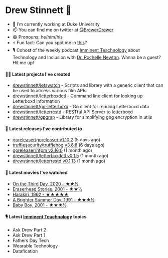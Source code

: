
# Drew Stinnett 👋

- 🔭 I’m currently working at Duke University
- 📫 You can find me on twitter at [@BrewerDrewer](https://twitter.com/BrewerDrewer)
- 😄 Pronouns: he/him/his
- ⚡ Fun fact: Can you spot me in [this](https://www.youtube.com/watch?v=oL9WnB0qHBA)?
- 🎙 Cohost of the weekly podcast [Imminent Teachnology](https://podcast.imminentteachnology.com/) about Technology and Inclusion with [Dr. Rochelle Newton](https://www.linkedin.com/in/drrochellenewton/). Wanna be a guest? Hit me up!

#### 👨‍💻 Latest projects I've created
- [drewstinnett/letswatch](https://github.com/drewstinnett/letswatch) - Scripts and library with a generic client that can be used to access various film APIs
- [drewstinnett/letterboxdctl](https://github.com/drewstinnett/letterboxdctl) - Command line client for looking up Letterboxd information
- [drewstinnett/go-letterboxd](https://github.com/drewstinnett/go-letterboxd) - Go client for reading Letterboxd data
- [drewstinnett/letterrestd](https://github.com/drewstinnett/letterrestd) - RESTful API Server to letterboxd
- [drewstinnett/gpgrap](https://github.com/drewstinnett/gpgrap) - Library for simplifying gpg encryption in utils

#### 🚀 Latest releases I've contributed to
- [goreleaser/goreleaser v1.10.2](https://github.com/goreleaser/goreleaser/releases/tag/v1.10.2) (5 days ago)
- [trufflesecurity/trufflehog v3.6.8](https://github.com/trufflesecurity/trufflehog/releases/tag/v3.6.8) (6 days ago)
- [goreleaser/nfpm v2.16.0](https://github.com/goreleaser/nfpm/releases/tag/v2.16.0) (1 month ago)
- [drewstinnett/letterboxdctl v0.1.5](https://github.com/drewstinnett/letterboxdctl/releases/tag/v0.1.5) (1 month ago)
- [drewstinnett/letterrestd v0.1.13](https://github.com/drewstinnett/letterrestd/releases/tag/v0.1.13) (1 month ago)

#### 🍿 Latest movies I've watched
- [On the Third Day, 2020 - ★★½](https://letterboxd.com/mondodrew/film/on-the-third-day-2020/)
- [Eraserhead Stories, 2001 - ★★½](https://letterboxd.com/mondodrew/film/eraserhead-stories/)
- [Harakiri, 1962 - ★★★★★](https://letterboxd.com/mondodrew/film/harakiri/)
- [A Brighter Summer Day, 1991 - ★★★½](https://letterboxd.com/mondodrew/film/a-brighter-summer-day/)
- [Baby Boy, 2001 - ★★★½](https://letterboxd.com/mondodrew/film/baby-boy/)

#### 🎙 Latest [Imminent Teachnology](https://podcast.imminentteachnology.com/) topics
- Ask Drew Part 2
- Ask Drew Part 1
- Fathers Day Tech
- Wearable Technology
- Datafication